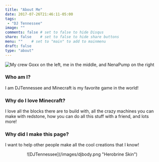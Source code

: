 ```yaml
---
title: "About Me"
date: 2017-07-26T21:46:11-05:00
tags:
 - "DJ Tennessee"
image: ""
comments: false # set to false to hide Disqus
share: false 	# set to false to hide share buttons
menu: ""	# set to "main" to add to mainmenu
draft: false
type: "about"
---
```


![My crew](/images/2017-07-17-group-picture.png "My Crew")
Goxx on the left, me in the middle, and NenaPump on the right

### Who am I?

I am DJTennessee and Minecraft is my favorite game in the world!

### Why do I love Minecraft?

I love all the blocks there are to build with, all the crazy machines you can make with redstone, how you can do all this stuff with a friend, and lots more!

### Why did I make this page?

I want to help other people make all the cool creations that I know!


<center>
![DJTennessee](/images/djbody.png "Herobrine Skin")
</center>
